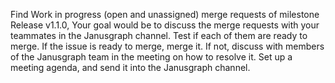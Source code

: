 Find Work in progress (open and unassigned) merge requests of milestone Release v1.1.0, 
Your goal would be to discuss the merge requests with your teammates in the Janusgraph channel.
Test if each of them are ready to merge. If the issue is ready to merge, merge it. If not, discuss with members of the Janusgraph team in the meeting on how to resolve it.
Set up a meeting agenda, and send it into the Janusgraph channel.